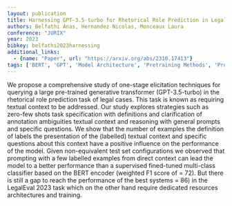 ```yaml
---
layout: publication
title: Harnessing GPT-3.5-turbo for Rhetorical Role Prediction in Legal Cases
authors: Belfathi Anas, Hernandez Nicolas, Monceaux Laura
conference: "JURIX"
year: 2023
bibkey: belfathi2023harnessing
additional_links:
  - {name: "Paper", url: "https://arxiv.org/abs/2310.17413"}
tags: ['BERT', 'GPT', 'Model Architecture', 'Pretraining Methods', 'Prompting', 'Survey Paper', 'Training Techniques', 'Transformer']
---
```

We propose a comprehensive study of one-stage elicitation techniques for querying a large pre-trained generative transformer (GPT-3.5-turbo) in the rhetorical role prediction task of legal cases. This task is known as requiring textual context to be addressed. Our study explores strategies such as zero-few shots task specification with definitions and clarification of annotation ambiguities textual context and reasoning with general prompts and specific questions. We show that the number of examples the definition of labels the presentation of the (labelled) textual context and specific questions about this context have a positive influence on the performance of the model. Given non-equivalent test set configurations we observed that prompting with a few labelled examples from direct context can lead the model to a better performance than a supervised fined-tuned multi-class classifier based on the BERT encoder (weighted F1 score of = 72). But there is still a gap to reach the performance of the best systems = 86) in the LegalEval 2023 task which on the other hand require dedicated resources architectures and training.
